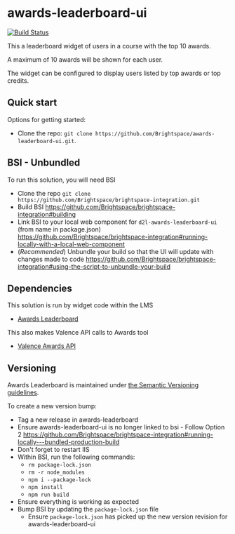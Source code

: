 # awards-leaderboard-ui

[![Build Status][CI Badge]][CI Branch] 

This a leaderboard widget of users in a course with the top 10 awards.

A maximum of 10 awards will be shown for each user.

The widget can be configured to display users listed by top awards or top credits.

## Quick start

Options for getting started:

* Clone the repo: `git clone https://github.com/Brightspace/awards-leaderboard-ui.git`.

## BSI - Unbundled

To run this solution, you will need BSI
* Clone the repo `git clone https://github.com/Brightspace/brightspace-integration.git`
* Build BSI https://github.com/Brightspace/brightspace-integration#building
* Link BSI to your local web component for `d2l-awards-leaderboard-ui` (from name in package.json) https://github.com/Brightspace/brightspace-integration#running-locally-with-a-local-web-component
* (*Recommended*) Unbundle your build so that the UI will update with changes made to code https://github.com/Brightspace/brightspace-integration#using-the-script-to-unbundle-your-build



## Dependencies

This solution is run by widget code within the LMS
* [Awards Leaderboard](https://git.dev.d2l/projects/CORE/repos/lms/browse/awards-leaderboard)

This also makes Valence API calls to Awards tool
* [Valence Awards API](https://docs.valence.desire2learn.com/res/awards.html)

## Versioning

Awards Leaderboard is maintained under [the Semantic Versioning guidelines](http://semver.org/).

To create a new version bump:
* Tag a new release in awards-leaderboard
* Ensure awards-leaderboard-ui is no longer linked to bsi - Follow Option 2 https://github.com/Brightspace/brightspace-integration#running-locally---bundled-production-build
* Don't forget to restart IIS
* Within BSI, run the following commands:
  * `rm package-lock.json`
  * `rm -r node_modules`
  * `npm i --package-lock`
  * `npm install`
  * `npm run build`
* Ensure everything is working as expected
* Bump BSI by updating the `package-lock.json` file
  * Ensure `package-lock.json` has picked up the new version revision for awards-leaderboard-ui

<!-- links -->
[CI Branch]:https://travis-ci.com/Brightspace/awards-leaderboard-ui
[CI Badge]:https://travis-ci.com/Brightspace/awards-leaderboard-ui.svg?branch=master
